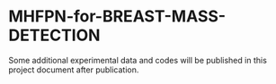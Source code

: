 # MHFPN-for-BREAST-MASS-DETECTION
Some additional experimental data and codes will be published in this project document after publication.
